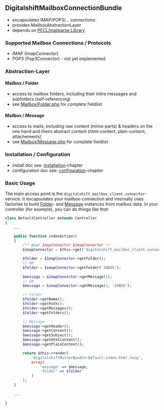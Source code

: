 ## DigitalshiftMailboxConnectionBundle

* encapsulates IMAP/POP3/… connections
* provides MailboxAbstractionLayer
* depends on [PECL/mailparse Library](http://pecl.php.net/package/mailparse)

### Supported Mailbox Connections / Protocols

* IMAP (ImapConnector)
* POP3 (Pop3Connector) - not yet implemented

### Abstraction-Layer

#### Mailbox / Folder

* access to mailbox folders, including their intire messages and subfolders (self-referencing)
* see [Mailbox/Folder.php](Mailbox/Folder.php) for complete fieldlist

#### Mailbox / Message

* access to mails, including raw content (mime-parts) & headers on the one hand and theirs abstract content (html-content, plain-content, attachements)
* see [Mailbox/Message.php](Mailbox/Message.php) for complete fieldlist

### Installation / Configuration

* install doc see: [installation](Resources/doc/installation.md)-chapter
* configuration doc see: [configuration](Resources/doc/configuration.md)-chapter

### Basic Usage

The main access point is the `digitalshift_mailbox_client.connector`-service. It encapsulates your mailbox-connection and internally uses factories to build [Folder](Mailbox/Folder.php)- and [Message](Mailbox/Message.php)-instances from mailbox data. In your controller (for example), you can do things like that:

```php
class DefaultController extends Controller
{
    ...

    public function indexAction()
    {
        /** @var ImapConnector $imapConnector */
        $imapConnector = $this->get('digitalshift_mailbox_client.connector');

        $folder = $imapConnector->getFolder();
        // OR
        $folder = $imapConnector->getFolder('INBOX');
        
        $message = $imapConnector->getMessage(1);
        // OR
        $message = $imapConnector->getMessage(1, 'INBOX');

        // Folder
        $folder->getName();
        $folder->getPath();
        $folder->getMessages();
        $folder->getFolders();

        // Message
        $message->getHeader();
        $message->getContent();
        $message->getSubject();
        $message->getHtmlContent();
        $message->getPlainContent();

        return $this->render(
            'DigitalshiftMailerBundle:Default:index.html.twig',
            array(
                'message' => $message,
                'folder' => $folder
            )
        );
    }
    
    ...

}
```
